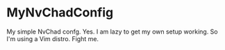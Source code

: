 # MyNvChadConfig
My simple NvChad confg. Yes. I am lazy to get my own setup working. So I'm using a Vim distro. Fight me.
